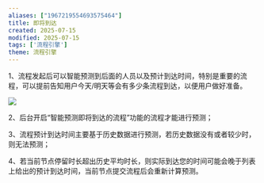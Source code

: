 ```yaml
---
aliases: ["1967219554693575464"]
title: 即将到达
created: 2025-07-15
modified: 2025-07-15
tags: ['流程引擎']
theme: 流程引擎
---
```


1、流程发起后可以智能预测到后面的人员以及预计到达时间，特别是重要的流程，可以提前告知用户今天/明天等会有多少条流程到达，以便用户做好准备。

![](5cfeb2432ef7b6861349b3321d416c99.jpg)

2、后台开启“智能预测即将到达的流程”功能的流程才能进行预测；

3、流程预计到达时间主要基于历史数据进行预测，若历史数据没有或者较少时，则无法预测；

4、若当前节点停留时长超出历史平均时长，则实际到达您的时间可能会晚于列表上给出的预计到达时间，当前节点提交流程后会重新计算预测。